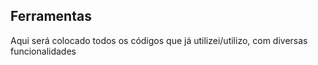 ## Ferramentas

Aqui será colocado todos os códigos que já utilizei/utilizo, com diversas funcionalidades